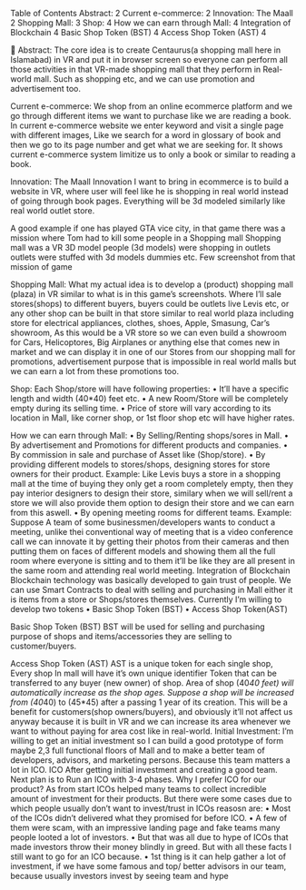 Table of Contents
Abstract:	2
Current e-commerce:	2
Innovation: The Maall	2
Shopping Mall:	3
Shop:	4
How we can earn through Mall:	4
Integration of Blockchain	4
Basic Shop Token (BST)	4
Access Shop Token (AST)	4




Abstract:
The core idea is to create Centaurus(a shopping mall here in Islamabad) in VR and put it in browser screen so everyone can perform all those activities in that VR-made shopping mall that they perform in Real-world mall. Such as shopping etc, and we can use promotion and advertisement too.


Current e-commerce:
We shop from an online ecommerce platform and we go through different items we want to purchase like we are reading a book. In current e-commerce website we enter keyword and visit a single page with different images, Like we search for a word in glossary of book and then we go to its page number and get what we are seeking for. It shows current e-commerce system limitize us to only a book or similar to reading a book.

Innovation: The Maall
Innovation I want to bring in ecommerce is to build a website in VR, where user will feel like he is shopping in real world instead of going through book pages. Everything will be 3d modeled similarly like real world outlet store. 


A good example if one has played GTA vice city, in that game there was a mission where Tom had to kill some people in a Shopping mall Shopping mall was a VR 3D model people (3d models) were shopping in outlets outlets were stuffed with 3d models dummies etc. Few screenshot from that mission of game




Shopping Mall:
What my actual idea is to develop a (product) shopping mall (plaza) in VR similar to what is in this game’s screenshots. Where I’ll sale stores(shops) to different buyers, buyers could be outlets live Levis etc, or any other shop can be built in that store similar to real world plaza including store for electrical appliances, clothes, shoes, Apple, Smasung, Car’s showroom, As this would be a VR store so we can even build a showroom for Cars, Helicoptores, Big Airplanes or anything else that comes new in market and we can display it in one of our Stores from our shopping mall for promotions, advertisement purpose that is impossible in real world malls but we can earn a lot from these promotions too.

Shop:
Each Shop/store will have following properties:
•	It’ll have a specific length and width (40*40) feet etc.
•	A new Room/Store will be completely empty during its selling time.
•	Price of store will vary according to its location in Mall, like corner shop, or 1st floor shop etc will have higher rates.

 How we can earn through Mall:
•	By Selling/Renting shops/sores in Mall.
•	By advertisement and Promotions for different products and companies.
•	By commission in sale and purchase of Asset like (Shop/store).
•	By providing different models to stores/shops, designing stores for store owners for their product. Example: Like Levis buys a store in a shopping mall at the time of buying they only get a room completely empty, then they pay interior designers to design their store, similary when we will sell/rent a store we will also provide them option to design their store and we can earn from this aswell.
•	By opening meeting rooms for different teams. Example: Suppose A team of some businessmen/developers wants to conduct a meeting, unlike thei conventional way of meeting that is a video conference call we can innovate it by getting their photos from their cameras and then putting them on faces of different models and showing them all the full room where everyone is sitting and to them it’ll be like they are all present in the same room and attending real world meeting.
Integration of Blockchain
Blockchain technology was basically developed to gain trust of people. We can use Smart Contracts to deal with selling and purchasing in Mall either it is items from a store or Shops/stores themselves.
Currently I’m willing to develop two tokens 
•	Basic Shop Token (BST)
•	Access Shop Token(AST)

Basic Shop Token (BST)
BST will be used for selling and purchasing purpose of shops and items/accessories they are selling to customer/buyers.

Access Shop Token (AST)
AST is a unique token for each single shop, Every shop In mall will have it’s own unique identifier Token that can be transferred to any buyer (new owner) of shop.
Area of shop (40*40 feet) will automatically increase as the shop ages. Suppose a shop will be increased from (40*40) to (45*45) after a passing 1 year of its creation. This will be a benefit for customers(shop owners/buyers), and obviously it’ll not affect us anyway because it is built in VR and we can increase its area whenever we want to without paying for area cost like in real-world.
Initial Investment:
I’m willing to get an initial investment so I can build a good prototype of form maybe 2,3 full functional floors of Mall and to make a better team of developers, advisors, and marketing persons. Because this team matters a lot in ICO.
ICO
After getting initial investment and creating a good team. Next plan is to Run an ICO with 3-4 phases.
Why I prefer ICO for our product?
As from start ICOs helped many teams to collect incredible amount of investment for their products. 
But there were some cases due to which people usually don’t want to invest/trust in ICOs reasosn are:
•	Most of the ICOs didn’t delivered what they promised for before ICO.
•	A few of them were scam, with an impressive landing page and fake teams many people looted  a lot of investors.
•	But that was all due to hype of ICOs that made investors throw their money blindly in greed.
But with all these facts I still want to go for an ICO because.
•	1st thing is it can help gather a lot of investment, if we have some famous and top/ better advisors in our team, because usually investors invest by seeing team and hype

